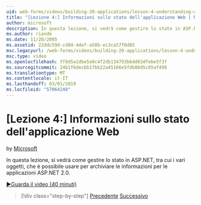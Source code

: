 ```yaml
---
uid: web-forms/videos/building-20-applications/lesson-4-understanding-web-application-state
title: "[Lezione 4:] Informazioni sullo stato dell'applicazione Web | Microsoft Docs"
author: microsoft
description: In questa lezione, si vedrà come gestire lo stato in ASP.NET, tra cui i vari oggetti, che è possibile usare per archiviare le informazioni per l'applicazione ASP.NET 2.0...
ms.author: riande
ms.date: 11/28/2005
ms.assetid: 22ddc59d-cd84-4def-a58b-ec3ca57f0d85
msc.legacyurl: /web-forms/videos/building-20-applications/lesson-4-understanding-web-application-state
msc.type: video
ms.openlocfilehash: ff8d5a1dbe5a9c4f2db134793b6dd83dfebe5f3f
ms.sourcegitcommit: 24b1f6decbb17bb22a45166e5fdb0845c65af498
ms.translationtype: MT
ms.contentlocale: it-IT
ms.lasthandoff: 03/01/2019
ms.locfileid: "57064248"
---
```

<a name="lesson-4-understanding-web-application-state"></a>[Lezione 4:] Informazioni sullo stato dell'applicazione Web
====================
by [Microsoft](https://github.com/microsoft)

In questa lezione, si vedrà come gestire lo stato in ASP.NET, tra cui i vari oggetti, che è possibile usare per archiviare le informazioni per le applicazioni ASP.NET 2.0.

[&#9654;Guarda il video (40 minuti)](https://channel9.msdn.com/Blogs/ASP-NET-Site-Videos/lesson-4-understanding-web-application-state)

> [!div class="step-by-step"]
> [Precedente](lesson-3-understanding-more-about-events-and-postback.md)
> [Successivo](lesson-5-debugging-and-tracing-your-website.md)
